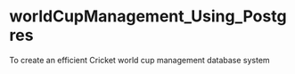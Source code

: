 # worldCupManagement_Using_Postgres
To create an efficient Cricket world cup management database system
